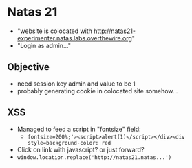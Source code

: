 # Natas 21
- "website is colocated with http://natas21-experimenter.natas.labs.overthewire.org"
- "Login as admin..."

## Objective
- need session key admin and value to be 1
- probably generating cookie in colocated site somehow...

## XSS
- Managed to feed a script in "fontsize" field: 
    - `fontsize=200%;'><script>alert(1)</script></div><div style=background-color: red`
- Click on link with javascript? or just forward?
- `window.location.replace('http://natas21.natas...')`

